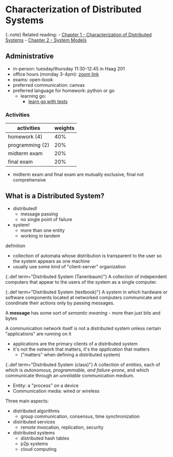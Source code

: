 # Characterization of Distributed Systems

{:.note}
Related reading:
    - [Chapter 1 - Characterization of Distributed Systems](../chapter-1/index.md)
    - [Chapter 2 - System Models](../chapter-2/index.md)

## Administrative
- in-person: tuesday/thursday 11:30-12:45 in Haag 201
- office hours (monday 3-4pm): [zoom link](https://umsystem.zoom.us/j/94171457064?pwd=N2plOVd5eGZFWFk1Z1plNFJ3OG9EUT09)
- exams: open-book
- preferred communication: canvas
- preferred language for homework: python or go
    - learning go:
        - [learn go with tests](https://quii.gitbook.io/learn-go-with-tests/)


### Activities

| activities | weights |
| - | - |
| homework (4) | 40% |
| programming (2) | 20% |
| midterm exam | 20% |
| final exam | 20% |

- midterm exam and final exam are mutually exclusive, final not
  comprehensive

## What is a Distributed System?

- distributed!
    - message passing
    - no single point of failure
- system!
    - more than one entity
    - working in tandem

definition
- collection of automata whose distribution is transparent to the user
  so the system appears as one machine
- usually use some kind of "client-server" organization

{:.def term="Distributed System (Tanenbaum)"}
A collection of independent computers that appear to the users of the
system as a single computer.
<!--{:def term="term"}
possibly multi-line definition
{/def}-->

{:.def term="Distributed System (textbook)"}
A system in which hardware or software components located at networked
computers communicate and coordinate their actions only by passing
messages.

A **message** has some sort of *semantic meaning* - more than just bits and bytes

A communication network itself is not a distributed system unless
certain "applications" are running on it
- applications are the primary clients of a distributed system
- it's not the *network* that matters, it's the *application* that matters
    - ("matters" when defining a distributed system)

{:.def term="Distributed System (class)"}
A collection of *entities*, each of which is *autonomous, programmable,
and failure-prone*, and which communicate through an *unreliable*
communication medium.

- Entity: a "process" on a device
- Communication media: wired or wireless

Three main aspects:
- distributed algorithms
    - group communication, consensus, time synchronization
- distributed services
    - remote invocation, replication, security
- distributed systems
    - distributed hash tables
    - p2p systems
    - cloud computing

